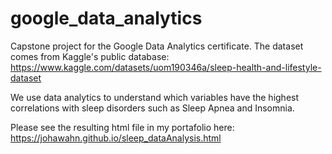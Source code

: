 # google_data_analytics
Capstone project for the Google Data Analytics certificate. The dataset comes from Kaggle's public database: https://www.kaggle.com/datasets/uom190346a/sleep-health-and-lifestyle-dataset

We use data analytics to understand which variables have the highest correlations with sleep disorders such as Sleep Apnea and Insomnia.

Please see the resulting html file in my portafolio here: https://johawahn.github.io/sleep_dataAnalysis.html
